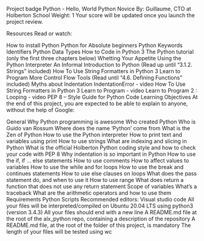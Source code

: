 Project badge Python - Hello, World Python Novice By: Guillaume, CTO at Holberton School Weight: 1 Your score will be updated once you launch the project review.

Resources Read or watch:

How to install Python Python for Absolute beginners Python Keywords Identifiers Python Data Types How to Code in Python 3 The Python tutorial (only the first three chapters below) Whetting Your Appetite Using the Python Interpreter An Informal Introduction to Python (Read up until “3.1.2. Strings” included) How To Use String Formatters in Python 3 Learn to Program More Control Flow Tools (Read until “4.6. Defining Functions” included) Myths about Indentation IndentationError - video How To Use String Formatters in Python 3 Learn to Program - video Learn to Program 2 : Looping - video PEP 8 – Style Guide for Python Code Learning Objectives At the end of this project, you are expected to be able to explain to anyone, without the help of Google:

General Why Python programming is awesome Who created Python Who is Guido van Rossum Where does the name ‘Python’ come from What is the Zen of Python How to use the Python interpreter How to print text and variables using print How to use strings What are indexing and slicing in Python What is the official Holberton Python coding style and how to check your code with PEP 8 Why indentation is so important in Python How to use the if, if ... else statements How to use comments How to affect values to variables How to use the while and for loops How to use the break and continues statements How to use else clauses on loops What does the pass statement do, and when to use it How to use range What does return a function that does not use any return statement Scope of variables What’s a traceback What are the arithmetic operators and how to use them Requirements Python Scripts Recommended editors: Visual studio code All your files will be interpreted/compiled on Ubuntu 20.04 LTS using python3 (version 3.4.3) All your files should end with a new line A README.md file at the root of the alx_python repo, containing a description of the repository A README.md file, at the root of the folder of this project, is mandatory The length of your files will be tested using wc